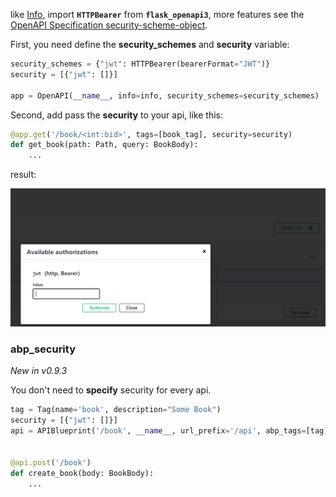 like [Info](/flask-openapi3/en/OpenAPI/Info/), import **`HTTPBearer`** from **`flask_openapi3`**, more features see
the [OpenAPI Specification security-scheme-object](https://spec.openapis.org/oas/v3.0.3#security-scheme-object).

First, you need define the **security_schemes**  and **security** variable:

```python
security_schemes = {"jwt": HTTPBearer(bearerFormat="JWT")}
security = [{"jwt": []}]

app = OpenAPI(__name__, info=info, security_schemes=security_schemes)
```

Second, add pass the **security** to your api, like this:

```python
@app.get('/book/<int:bid>', tags=[book_tag], security=security)
def get_book(path: Path, query: BookBody):
    ...
```

result:

![image-20210525165350520](../assets/image-20210525165350520.png)

### abp_security

*New in v0.9.3*

You don't need to **specify** security for every api.

```python
tag = Tag(name='book', description="Some Book")
security = [{"jwt": []}]
api = APIBlueprint('/book', __name__, url_prefix='/api', abp_tags=[tag], abp_security=security)


@api.post('/book')
def create_book(body: BookBody):
    ...
```
